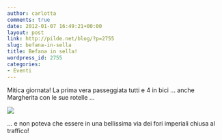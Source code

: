 ```yaml
---
author: carlotta
comments: true
date: 2012-01-07 16:49:21+00:00
layout: post
link: http://pilde.net/blog/?p=2755
slug: befana-in-sella
title: Befana in sella!
wordpress_id: 2755
categories:
- Eventi
---
```


Mitica giornata! La prima vera passeggiata tutti e 4 in bici ... anche Margherita con le sue rotelle ...

![]({{baseurl}}/uploads/2012/01/bici_colosseo.jpg)




... e non poteva che essere in una bellissima via dei fori imperiali chiusa al traffico!
